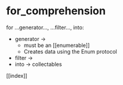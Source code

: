 # for_comprehension

for ...generator..., ...filter..., into: 

* generator -> 
  * must be an [[enumerable]]
  * Creates data using the Enum protocol
* filter -> 
* into -> collectables

[[index]]